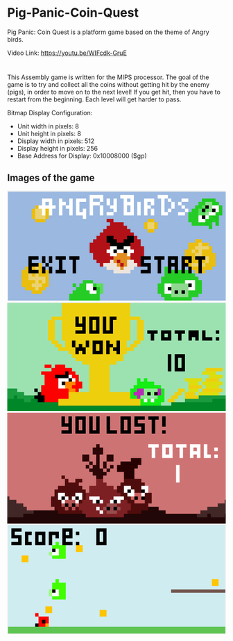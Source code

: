 # Pig-Panic-Coin-Quest
Pig Panic: Coin Quest is a platform game based on the theme of Angry birds.

Video Link: https://youtu.be/WIFcdk-GruE

#
This Assembly game is written for the MIPS processor. The goal of the game is to try and collect all the coins without getting hit by the enemy (pigs), in order to move on to the next level! If you get hit, then you have to restart from the beginning. Each level will get harder to pass. 

Bitmap Display Configuration:
- Unit width in pixels: 8
- Unit height in pixels: 8
- Display width in pixels: 512
- Display height in pixels: 256
- Base Address for Display: 0x10008000 ($gp)

## Images of the game
![](images/main_menu.png)
![](images/win.png)
![](images/lose.png)
![](images/platform_game.png)
